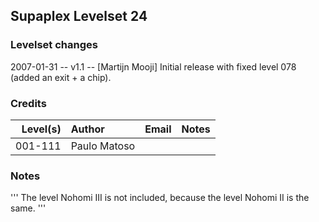 ## Supaplex Levelset 24

### Levelset changes
2007-01-31 -- v1.1 -- [Martijn Mooji] Initial release with fixed level 078 (added an exit + a chip).

### Credits

Level(s) | Author       | Email | Notes
--------:|:------------ |:----- |:-----
001-111  | Paulo Matoso |       |

### Notes

'''
The level Nohomi III is not included, because the level Nohomi II is the same.
'''
